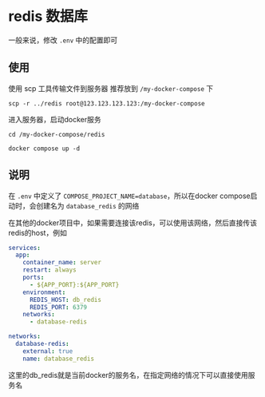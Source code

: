 # redis 数据库

一般来说，修改 `.env` 中的配置即可

## 使用

使用 scp 工具传输文件到服务器 推荐放到 `/my-docker-compose` 下

```shell
scp -r ../redis root@123.123.123.123:/my-docker-compose
```

进入服务器，启动docker服务

```shell
cd /my-docker-compose/redis

docker compose up -d
```

## 说明
在 `.env` 中定义了 `COMPOSE_PROJECT_NAME=database`，所以在docker compose启动时，会创建名为 `database_redis` 的网络

在其他的docker项目中，如果需要连接该redis，可以使用该网络，然后直接传该redis的host，例如

```yaml
services:
  app:
    container_name: server
    restart: always
    ports:
      - ${APP_PORT}:${APP_PORT}
    environment:
      REDIS_HOST: db_redis
      REDIS_PORT: 6379
    networks:
      - database-redis

networks:
  database-redis:
    external: true
    name: database_redis

```

这里的db_redis就是当前docker的服务名，在指定网络的情况下可以直接使用服务名
